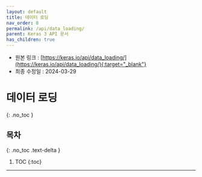 ```yaml
---
layout: default
title: 데이터 로딩
nav_order: 8
permalink: /api/data_loading/
parent: Keras 3 API 문서
has_children: true
---
```


* 원본 링크 : [https://keras.io/api/data_loading/](https://keras.io/api/data_loading/){:target="_blank"}
* 최종 수정일 : 2024-03-29

# 데이터 로딩
{: .no_toc }

## 목차
{: .no_toc .text-delta }

1. TOC
{:toc}

---
